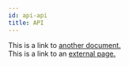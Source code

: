 ```yaml
---
id: api-api
title: API
---
```


This is a link to [another document.](doc3.md)  
This is a link to an [external page.](http://www.example.com)
